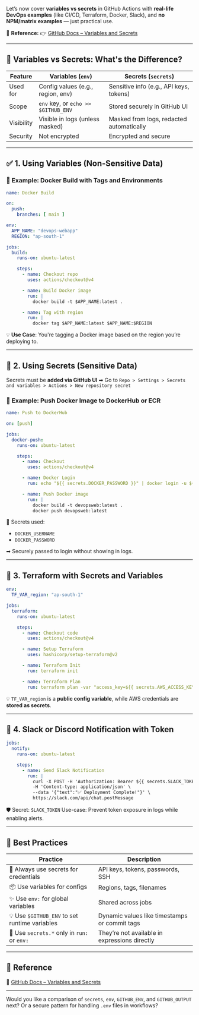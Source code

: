 Let’s now cover **variables vs secrets** in GitHub Actions with **real-life DevOps examples** (like CI/CD, Terraform, Docker, Slack), and **no NPM/matrix examples** — just practical use.

📘 **Reference:**
👉 [GitHub Docs – Variables and Secrets](https://docs.github.com/en/actions/learn-github-actions/variables)

---

## 🔁 Variables vs Secrets: What's the Difference?

| Feature    | Variables (`env`)                   | Secrets (`secrets`)                      |
| ---------- | ----------------------------------- | ---------------------------------------- |
| Used for   | Config values (e.g., region, env)   | Sensitive info (e.g., API keys, tokens)  |
| Scope      | `env` key, or `echo >> $GITHUB_ENV` | Stored securely in GitHub UI             |
| Visibility | Visible in logs (unless masked)     | Masked from logs, redacted automatically |
| Security   | Not encrypted                       | Encrypted and secure                     |

---

## ✅ 1. **Using Variables (Non-Sensitive Data)**

### 💼 Example: Docker Build with Tags and Environments

```yaml
name: Docker Build

on:
  push:
    branches: [ main ]

env:
  APP_NAME: "devops-webapp"
  REGION: "ap-south-1"

jobs:
  build:
    runs-on: ubuntu-latest

    steps:
      - name: Checkout repo
        uses: actions/checkout@v4

      - name: Build Docker image
        run: |
          docker build -t $APP_NAME:latest .

      - name: Tag with region
        run: |
          docker tag $APP_NAME:latest $APP_NAME:$REGION
```

💡 **Use Case**: You're tagging a Docker image based on the region you’re deploying to.

---

## 🔐 2. **Using Secrets (Sensitive Data)**

Secrets must be **added via GitHub UI**
➡ Go to `Repo > Settings > Secrets and variables > Actions > New repository secret`

### 💼 Example: Push Docker Image to DockerHub or ECR

```yaml
name: Push to DockerHub

on: [push]

jobs:
  docker-push:
    runs-on: ubuntu-latest

    steps:
      - name: Checkout
        uses: actions/checkout@v4

      - name: Docker Login
        run: echo "${{ secrets.DOCKER_PASSWORD }}" | docker login -u ${{ secrets.DOCKER_USERNAME }} --password-stdin

      - name: Push Docker image
        run: |
          docker build -t devopsweb:latest .
          docker push devopsweb:latest
```

🔐 Secrets used:

* `DOCKER_USERNAME`
* `DOCKER_PASSWORD`

➡ Securely passed to login without showing in logs.

---

## 🧱 3. **Terraform with Secrets and Variables**

```yaml
env:
  TF_VAR_region: "ap-south-1"

jobs:
  terraform:
    runs-on: ubuntu-latest

    steps:
      - name: Checkout code
        uses: actions/checkout@v4

      - name: Setup Terraform
        uses: hashicorp/setup-terraform@v2

      - name: Terraform Init
        run: terraform init

      - name: Terraform Plan
        run: terraform plan -var "access_key=${{ secrets.AWS_ACCESS_KEY_ID }}" -var "secret_key=${{ secrets.AWS_SECRET_ACCESS_KEY }}"
```

💡 `TF_VAR_region` is a **public config variable**, while AWS credentials are **stored as secrets**.

---

## 🔔 4. **Slack or Discord Notification with Token**

```yaml
jobs:
  notify:
    runs-on: ubuntu-latest

    steps:
      - name: Send Slack Notification
        run: |
          curl -X POST -H 'Authorization: Bearer ${{ secrets.SLACK_TOKEN }}' \
          -H 'Content-type: application/json' \
          --data '{"text":"✅ Deployment Complete!"}' \
          https://slack.com/api/chat.postMessage
```

🛡️ Secret: `SLACK_TOKEN`
Use-case: Prevent token exposure in logs while enabling alerts.

---

## 📌 Best Practices

| Practice                                      | Description                                   |
| --------------------------------------------- | --------------------------------------------- |
| 🔐 Always use secrets for credentials         | API keys, tokens, passwords, SSH              |
| 📦 Use variables for configs                  | Regions, tags, filenames                      |
| ✨ Use `env:` for global variables             | Shared across jobs                            |
| 💡 Use `$GITHUB_ENV` to set runtime variables | Dynamic values like timestamps or commit tags |
| 🔐 Use `secrets.*` only in `run:` or `env:`   | They’re not available in expressions directly |

---

## 📘 Reference

🔗 [GitHub Docs – Variables and Secrets](https://docs.github.com/en/actions/learn-github-actions/variables)

---

Would you like a comparison of `secrets`, `env`, `GITHUB_ENV`, and `GITHUB_OUTPUT` next? Or a secure pattern for handling `.env` files in workflows?

